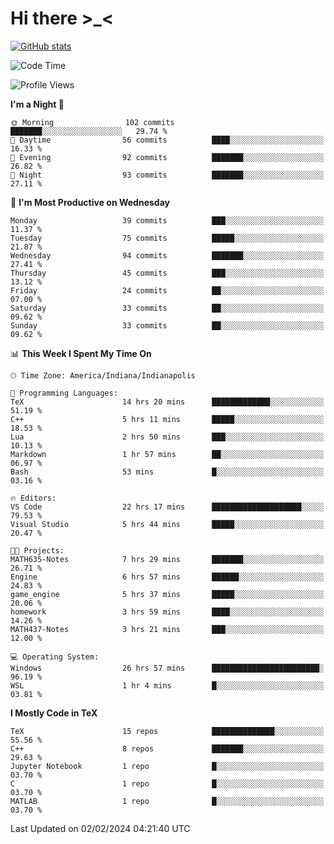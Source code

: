 # Hi there \>_<

[![GitHub stats](https://github-readme-stats.vercel.app/api?username=ARessegetesStery&show_icons=true&theme=transparent)](https://github.com/anuraghazra/github-readme-stats)

<!--START_SECTION:waka-->
![Code Time](http://img.shields.io/badge/Code%20Time-632%20hrs%2026%20mins-blue)

![Profile Views](http://img.shields.io/badge/Profile%20Views-0-blue)

**I'm a Night 🦉** 

```text
🌞 Morning                102 commits         ███████░░░░░░░░░░░░░░░░░░   29.74 % 
🌆 Daytime                56 commits          ████░░░░░░░░░░░░░░░░░░░░░   16.33 % 
🌃 Evening                92 commits          ███████░░░░░░░░░░░░░░░░░░   26.82 % 
🌙 Night                  93 commits          ███████░░░░░░░░░░░░░░░░░░   27.11 % 
```
📅 **I'm Most Productive on Wednesday** 

```text
Monday                   39 commits          ███░░░░░░░░░░░░░░░░░░░░░░   11.37 % 
Tuesday                  75 commits          █████░░░░░░░░░░░░░░░░░░░░   21.87 % 
Wednesday                94 commits          ███████░░░░░░░░░░░░░░░░░░   27.41 % 
Thursday                 45 commits          ███░░░░░░░░░░░░░░░░░░░░░░   13.12 % 
Friday                   24 commits          ██░░░░░░░░░░░░░░░░░░░░░░░   07.00 % 
Saturday                 33 commits          ██░░░░░░░░░░░░░░░░░░░░░░░   09.62 % 
Sunday                   33 commits          ██░░░░░░░░░░░░░░░░░░░░░░░   09.62 % 
```


📊 **This Week I Spent My Time On** 

```text
🕑︎ Time Zone: America/Indiana/Indianapolis

💬 Programming Languages: 
TeX                      14 hrs 20 mins      █████████████░░░░░░░░░░░░   51.19 % 
C++                      5 hrs 11 mins       █████░░░░░░░░░░░░░░░░░░░░   18.53 % 
Lua                      2 hrs 50 mins       ███░░░░░░░░░░░░░░░░░░░░░░   10.13 % 
Markdown                 1 hr 57 mins        ██░░░░░░░░░░░░░░░░░░░░░░░   06.97 % 
Bash                     53 mins             █░░░░░░░░░░░░░░░░░░░░░░░░   03.16 % 

🔥 Editors: 
VS Code                  22 hrs 17 mins      ████████████████████░░░░░   79.53 % 
Visual Studio            5 hrs 44 mins       █████░░░░░░░░░░░░░░░░░░░░   20.47 % 

🐱‍💻 Projects: 
MATH635-Notes            7 hrs 29 mins       ███████░░░░░░░░░░░░░░░░░░   26.71 % 
Engine                   6 hrs 57 mins       ██████░░░░░░░░░░░░░░░░░░░   24.83 % 
game_engine              5 hrs 37 mins       █████░░░░░░░░░░░░░░░░░░░░   20.06 % 
homework                 3 hrs 59 mins       ████░░░░░░░░░░░░░░░░░░░░░   14.26 % 
MATH437-Notes            3 hrs 21 mins       ███░░░░░░░░░░░░░░░░░░░░░░   12.00 % 

💻 Operating System: 
Windows                  26 hrs 57 mins      ████████████████████████░   96.19 % 
WSL                      1 hr 4 mins         █░░░░░░░░░░░░░░░░░░░░░░░░   03.81 % 
```

**I Mostly Code in TeX** 

```text
TeX                      15 repos            ██████████████░░░░░░░░░░░   55.56 % 
C++                      8 repos             ███████░░░░░░░░░░░░░░░░░░   29.63 % 
Jupyter Notebook         1 repo              █░░░░░░░░░░░░░░░░░░░░░░░░   03.70 % 
C                        1 repo              █░░░░░░░░░░░░░░░░░░░░░░░░   03.70 % 
MATLAB                   1 repo              █░░░░░░░░░░░░░░░░░░░░░░░░   03.70 % 
```




 Last Updated on 02/02/2024 04:21:40 UTC
<!--END_SECTION:waka-->
